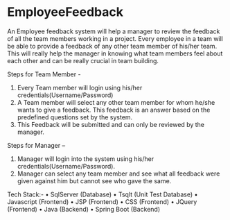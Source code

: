 # EmployeeFeedback
An Employee feedback system will help a manager to review the feedback of all the team members working in a project. Every employee in a team will be able to provide a feedback of any other team member of his/her team.
This will really help the manager in knowing what team members feel about each other and can be really crucial in team building.

Steps for Team Member -
1.	Every Team member will login using his/her credentials(Username/Password)
2.	A Team member will select any other team member for whom he/she wants to give a feedback. This feedback is an answer based on the predefined questions set by the system.
3.	This Feedback will be submitted and can only be reviewed by the manager.


Steps for Manager –
1.	Manager will login into the system using his/her credentials(Username/Password).
2.	Manager can select any team member and see what all feedback were given against him but cannot see who gave the same.

Tech Stack:-
•	SqlServer (Database)
•	Tsqlt (Unit Test Database)
•	Javascript (Frontend)
•	JSP (Frontend)
•	CSS (Frontend)
•	JQuery (Frontend)
•	Java (Backend)
•	Spring Boot (Backend)
